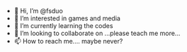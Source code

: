 - 👋 Hi, I’m @fsduo
- 👀 I’m interested in games and media
- 🌱 I’m currently learning the codes
- 💞️ I’m looking to collaborate on ...please teach me more...
- 📫 How to reach me.... maybe never?

<!---
fsduo/ fsduo is a ✨ special ✨ repository because its `README.md` (this file) appears on your GitHub profile.
You can click the Preview link to take a look at your changes.
--->

